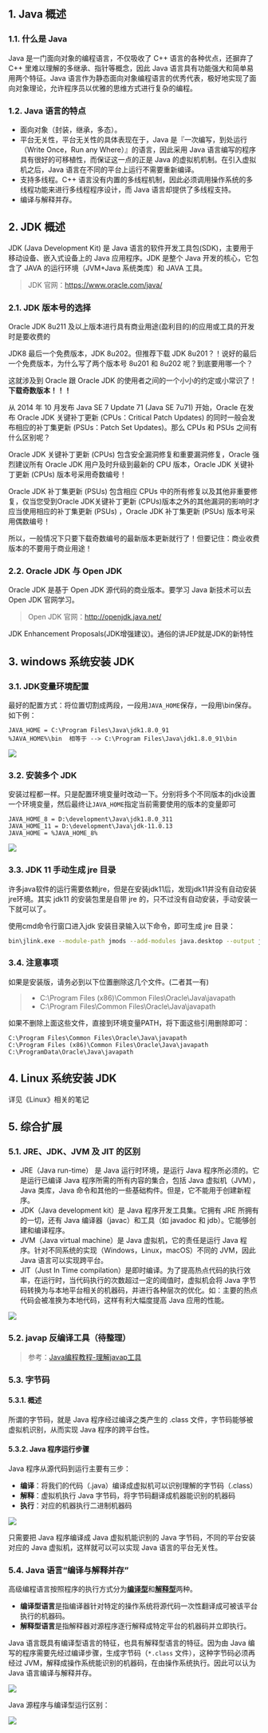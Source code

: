 ## 1. Java 概述

### 1.1. 什么是 Java

Java 是一门面向对象的编程语言，不仅吸收了 C++ 语言的各种优点，还摒弃了 C++ 里难以理解的多继承、指针等概念，因此 Java 语言具有功能强大和简单易用两个特征。Java 语言作为静态面向对象编程语言的优秀代表，极好地实现了面向对象理论，允许程序员以优雅的思维方式进行复杂的编程。

### 1.2. Java 语言的特点

- 面向对象（封装，继承，多态）。
- 平台无关性，平台无关性的具体表现在于，Java 是『一次编写，到处运行（Write Once，Run any Where）』的语言，因此采用 Java 语言编写的程序具有很好的可移植性，而保证这一点的正是 Java 的虚拟机机制。在引入虚拟机之后，Java 语言在不同的平台上运行不需要重新编译。
- 支持多线程。C++ 语言没有内置的多线程机制，因此必须调用操作系统的多线程功能来进行多线程程序设计，而 Java 语言却提供了多线程支持。
- 编译与解释并存。

## 2. JDK 概述

JDK (Java Development Kit) 是 Java 语言的软件开发工具包(SDK)，主要用于移动设备、嵌入式设备上的 Java 应用程序。JDK 是整个 Java 开发的核心，它包含了 JAVA 的运行环境（JVM+Java 系统类库）和 JAVA 工具。

> JDK 官网：https://www.oracle.com/java/

### 2.1. JDK 版本号的选择

Oracle JDK 8u211 及以上版本进行具有商业用途(盈利目的)的应用或工具的开发时是要收费的

JDK8 最后一个免费版本，JDK 8u202。但推荐下载 JDK 8u201？！说好的最后一个免费版本，为什么写了两个版本号 8u201 和 8u202 呢？到底要用哪一个？

这就涉及到 Oracle 跟 Oracle JDK 的使用者之间的一个小小的约定或小常识了！**下载奇数版本！！！**

从 2014 年 10 月发布 Java SE 7 Update 71 (Java SE 7u71) 开始，Oracle 在发布 Oracle JDK 关键补丁更新 (CPUs：Critical Patch Updates) 的同时一般会发布相应的补丁集更新 (PSUs：Patch Set Updates)。那么 CPUs 和 PSUs 之间有什么区别呢？

Oracle JDK 关键补丁更新 (CPUs) 包含安全漏洞修复和重要漏洞修复，Oracle 强烈建议所有 Oracle JDK 用户及时升级到最新的 CPU 版本，Oracle JDK 关键补丁更新 (CPUs) 版本号采用奇数编号！

Oracle JDK 补丁集更新 (PSUs) 包含相应 CPUs 中的所有修复以及其他非重要修复，仅当您受到Oracle JDK关键补丁更新 (CPUs)版本之外的其他漏洞的影响时才应当使用相应的补丁集更新 (PSUs) ，Oracle JDK 补丁集更新 (PSUs) 版本号采用偶数编号！

所以，一般情况下只要下载奇数编号的最新版本更新就行了！但要记住：商业收费版本的不要用于商业用途！

### 2.2. Oracle JDK 与 Open JDK

Oracle JDK 是基于 Open JDK 源代码的商业版本。要学习 Java 新技术可以去 Open JDK 官网学习。

> Open JDK 官网：http://openjdk.java.net/

JDK Enhancement Proposals(JDK增强建议)。通俗的讲JEP就是JDK的新特性

## 3. windows 系统安装 JDK

### 3.1. JDK变量环境配置

最好的配置方式：将位置切割成两段，一段用`JAVA_HOME`保存，一段用\bin保存。如下例：

```
JAVA_HOME = C:\Program Files\Java\jdk1.8.0_91
%JAVA_HOME%\bin  相等于 --> C:\Program Files\Java\jdk1.8.0_91\bin
```

![](images/20220114141342322_31662.jpg)

### 3.2. 安装多个 JDK

安装过程都一样。只是配置环境变量时改动一下。分别将多个不同版本的jdk设置一个环境变量，然后最终让`JAVA_HOME`指定当前需要使用的版本的变量即可

```
JAVA_HOME_8 = D:\development\Java\jdk1.8.0_311
JAVA_HOME_11 = D:\development\Java\jdk-11.0.13
JAVA_HOME = %JAVA_HOME_8%
```

![](images/20220114152301619_11430.png)

### 3.3. JDK 11 手动生成 jre 目录

许多java软件的运行需要依赖jre，但是在安装jdk11后，发现jdk11并没有自动安装jre环境。其实 jdk11 的安装包里是自带 jre 的，只不过没有自动安装，手动安装一下就可以了。

使用cmd命令行窗口进入jdk 安装目录输入以下命令，即可生成 jre 目录：

```bash
bin\jlink.exe --module-path jmods --add-modules java.desktop --output jre
```

### 3.4. 注意事项

如果是安装版，请务必到以下位置删除这几个文件。(二者其一有)

> - C:\Program Files (x86)\Common Files\Oracle\Java\javapath
> - C:\Program Files\Common Files\Oracle\Java\javapath

如果不删除上面这些文件，直接到环境变量PATH，将下面这些引用删除即可：

```
C:\Program Files\Common Files\Oracle\Java\javapath
C:\Program Files (x86)\Common Files\Oracle\Java\javapath
C:\ProgramData\Oracle\Java\javapath
```

## 4. Linux 系统安装 JDK

详见《Linux》相关的笔记

## 5. 综合扩展

### 5.1. JRE、JDK、JVM 及 JIT 的区别

- JRE（Java run-time） 是 Java 运行时环境，是运行 Java 程序所必须的。它是运⾏已编译 Java 程序所需的所有内容的集合，包括 Java 虚拟机（JVM），Java 类库，Java 命令和其他的⼀些基础构件。但是，它不能⽤于创建新程序。
- JDK（Java development kit）是 Java 程序开发工具集。它拥有 JRE 所拥有的⼀切，还有 Java 编译器（javac）和⼯具（如 javadoc 和 jdb）。它能够创建和编译程序。
- JVM（Java virtual machine）是 Java 虚拟机，它的责任是运行 Java 程序。针对不同系统的实现（Windows，Linux，macOS）不同的 JVM，因此 Java 语言可以实现跨平台。
- JIT（Just In Time compilation）是即时编译。为了提高热点代码的执行效率，在运行时，当代码执行的次数超过一定的阈值时，虚拟机会将 Java 字节码转换为与本地平台相关的机器码，并进行各种层次的优化。如：主要的热点代码会被准换为本地代码，这样有利大幅度提高 Java 应用的性能。

![](images/101141418246449.png)

### 5.2. javap 反编译工具（待整理）

> 参考：[Java编程教程-理解javap工具](https://mp.weixin.qq.com/s/5iK2uuBtG6Amkc3b0SdQvw)

### 5.3. 字节码

#### 5.3.1. 概述

所谓的字节码，就是 Java 程序经过编译之类产生的 .class 文件，字节码能够被虚拟机识别，从而实现 Java 程序的跨平台性。

#### 5.3.2. Java 程序运行步骤

Java 程序从源代码到运行主要有三步：

- **编译**：将我们的代码（.java）编译成虚拟机可以识别理解的字节码（.class）
- **解释**：虚拟机执行 Java 字节码，将字节码翻译成机器能识别的机器码
- **执行**：对应的机器执行二进制机器码

![](images/2180718240156.png)

只需要把 Java 程序编译成 Java 虚拟机能识别的 Java 字节码，不同的平台安装对应的 Java 虚拟机，这样就可以可以实现 Java 语言的平台无关性。

### 5.4. Java 语言“编译与解释并存”

高级编程语言按照程序的执行方式分为<u>**编译型**</u>和<u>**解释型**</u>两种。

- **编译型语言**是指编译器针对特定的操作系统将源代码一次性翻译成可被该平台执行的机器码。
- **解释型语言**是指解释器对源程序逐行解释成特定平台的机器码并立即执行。

Java 语言既具有编译型语言的特征，也具有解释型语言的特征。因为由 Java 编写的程序需要先经过编译步骤，生成字节码（`*.class` 文件），这种字节码必须再经过 JVM，解释成操作系统能识别的机器码，在由操作系统执行。因此可以认为 Java 语言编译与解释并存。

![](images/215011018258582.png)

Java 源程序与编译型运行区别：

![](images/371723816239279.png)



